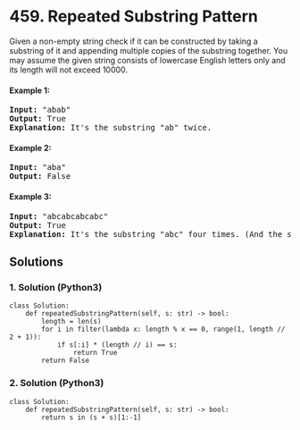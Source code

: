 # 459. Repeated Substring Pattern
Given a non-empty string check if it can be constructed by taking a substring of it and appending multiple copies of the substring together. You may assume the given string consists of lowercase English letters only and its length will not exceed 10000.

#### Example 1:
<pre>
<strong>Input:</strong> "abab"
<strong>Output:</strong> True
<strong>Explanation:</strong> It's the substring "ab" twice.
</pre>

#### Example 2:
<pre>
<strong>Input:</strong> "aba"
<strong>Output:</strong> False
</pre>

#### Example 3:
<pre>
<strong>Input:</strong> "abcabcabcabc"
<strong>Output:</strong> True
<strong>Explanation:</strong> It's the substring "abc" four times. (And the substring "abcabc" twice.)
</pre>

## Solutions

### 1. Solution (Python3)
```Python3
class Solution:
    def repeatedSubstringPattern(self, s: str) -> bool:
        length = len(s)
        for i in filter(lambda x: length % x == 0, range(1, length // 2 + 1)):
            if s[:i] * (length // i) == s:
                return True
        return False
```

### 2. Solution (Python3)
```Python3
class Solution:
    def repeatedSubstringPattern(self, s: str) -> bool:
        return s in (s + s)[1:-1]
```
